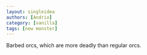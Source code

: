 ```yaml
---
layout: singleidea
authors: [Andrio]
category: [vanilla]
tags: [new monster]
---
```

Barbed orcs, which are more deadly than regular orcs.
